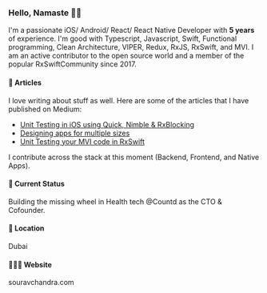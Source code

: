### Hello, Namaste 🙏🏻

I'm a passionate iOS/ Android/ React/ React Native Developer with **5 years** of experience. I'm good with Typescript, Javascript, Swift, Functional programming, Clean Architecture, VIPER, Redux, RxJS, RxSwift, and MVI. I am an active contributor to the open source world and a member of the popular RxSwiftCommunity since 2017.

#### 📰 Articles
I love writing about stuff as well. Here are some of the articles that I have published on Medium:

- [Unit Testing in iOS using Quick, Nimble & RxBlocking](https://medium.com/getpulse/unit-testing-in-ios-using-reactorkit-quick-nimble-rxblocking-swift-4-1-a01ccbaff44b)
- [Designing apps for multiple sizes](https://medium.com/getpulse/adaptive-ui-for-multiple-screen-sizes-in-ios-fd8c6999a0a3)
- [Unit Testing your MVI code in RxSwift](https://medium.com/getpulse/unit-testing-in-ios-using-reactorkit-quick-nimble-rxblocking-swift-4-1-a01ccbaff44b)

I contribute across the stack at this moment (Backend, Frontend, and Native Apps).

#### 🚀 Current Status

Building the missing wheel in Health tech @Countd as the CTO & Cofounder.

#### 📍 Location
Dubai

#### 🧑🏻‍💻 Website
souravchandra.com
